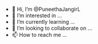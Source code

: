 - 👋 Hi, I’m @PuneethaJangirL
- 👀 I’m interested in ...
- 🌱 I’m currently learning ...
- 💞️ I’m looking to collaborate on ...
- 📫 How to reach me ...

<!---
PuneethaJangirL/PuneethaJangirL is a ✨ special ✨ repository because its `README.md` (this file) appears on your GitHub profile.
You can click the Preview link to take a look at your changes.
--->
